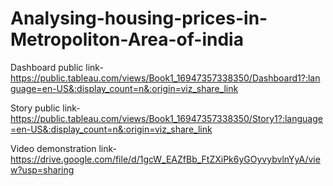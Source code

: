 # Analysing-housing-prices-in-Metropoliton-Area-of-india


Dashboard public link-https://public.tableau.com/views/Book1_16947357338350/Dashboard1?:language=en-US&:display_count=n&:origin=viz_share_link


Story public link-https://public.tableau.com/views/Book1_16947357338350/Story1?:language=en-US&:display_count=n&:origin=viz_share_link


Video demonstration link-https://drive.google.com/file/d/1gcW_EAZfBb_FtZXiPk6yGOyvybvlnYyA/view?usp=sharing

